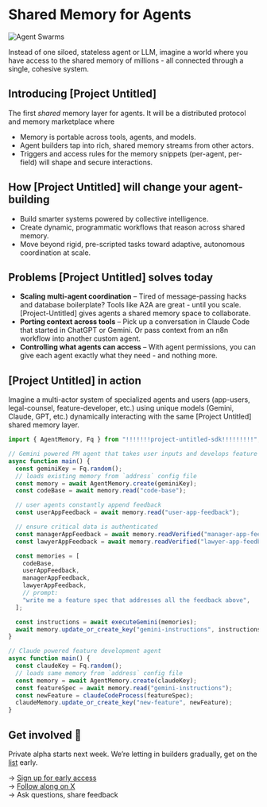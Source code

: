 # Shared Memory for Agents

![Agent Swarms](./images/agent_swarms.gif)

Instead of one siloed, stateless agent or LLM, imagine a world where you have access to the shared memory of millions - all connected through a single, cohesive system.

## Introducing [Project Untitled]

The first _shared_ memory layer for agents. It will be a distributed protocol and memory marketplace where

- Memory is portable across tools, agents, and models.
- Agent builders tap into rich, shared memory streams from other actors.
- Triggers and access rules for the memory snippets (per-agent, per-field) will shape and secure interactions.

## How [Project Untitled] will change your agent-building

- Build smarter systems powered by collective intelligence.
- Create dynamic, programmatic workflows that reason across shared memory.
- Move beyond rigid, pre-scripted tasks toward adaptive, autonomous coordination at scale.

## Problems [Project Untitled] solves today

- **Scaling multi-agent coordination** – Tired of message-passing hacks and database boilerplate? Tools like A2A are great - until you scale. [Project-Untitled] gives agents a shared memory space to collaborate.
- **Porting context across tools** – Pick up a conversation in Claude Code that started in ChatGPT or Gemini. Or pass context from an n8n workflow into another custom agent.
- **Controlling what agents can access** – With agent permissions, you can give each agent exactly what they need - and nothing more.

## [Project Untitled] in action

Imagine a multi-actor system of specialized agents and users (app-users, legal-counsel, feature-developer, etc.) using unique models (Gemini, Claude, GPT, etc.) dynamically interacting with the same [Project Untitled] shared memory layer.

```typescript
import { AgentMemory, Fq } from "!!!!!!!project-untitled-sdk!!!!!!!!!";

// Gemini powered PM agent that takes user inputs and develops feature specs
async function main() {
  const geminiKey = Fq.random();
  // loads existing memory from `address` config file
  const memory = await AgentMemory.create(geminiKey);
  const codeBase = await memory.read("code-base");

  // user agents constantly append feedback
  const userAppFeedback = await memory.read("user-app-feedback");

  // ensure critical data is authenticated
  const managerAppFeedback = await memory.readVerified("manager-app-feedback");
  const lawyerAppFeedback = await memory.readVerified("lawyer-app-feedback");

  const memories = [
    codeBase,
    userAppFeedback,
    managerAppFeedback,
    lawyerAppFeedback,
    // prompt:
    "write me a feature spec that addresses all the feedback above",
  ];

  const instructions = await executeGemini(memories);
  await memory.update_or_create_key("gemini-instructions", instructions);
}
```

```typescript
// Claude powered feature development agent
async function main() {
  const claudeKey = Fq.random();
  // loads same memory from `address` config file
  const memory = await AgentMemory.create(claudeKey);
  const featureSpec = await memory.read("gemini-instructions");
  const newFeature = claudeCodeProcess(featureSpec);
  claudeMemory.update_or_create_key("new-feature", newFeature);
}
```

<!-- ```typescript
// Code-
async function main() {
  const gpt5Key = Fq.random();
  // loads same memory from address config file
  const gpt5Memory = await AgentMemory.create(gpt5Key);
  while (!(await gpt5Memory.has("code-snippet"))) {
    console.log("GPT-5 already has the code snippet, skipping processing.");
  }
  const codeSnippet = await gpt5Memory.read("code-snippet");
  await gpt5GithubAgentReview(codeSnippet);
}
``` -->

## Get involved 🤝

Private alpha starts next week.
We’re letting in builders gradually, get on the [list](https://forms.gle/szVzhmpLdG6peDgH9) early.

<ul style="list-style: none; padding-left: 0;">
  <li>→ <a href="https://forms.gle/szVzhmpLdG6peDgH9">Sign up for early access</a></li>
  <li>→ <a href="https://x.com/untitled_ZK/">Follow along on X</a></li>
  <li>→ Ask questions, share feedback</li> 
</ul>
